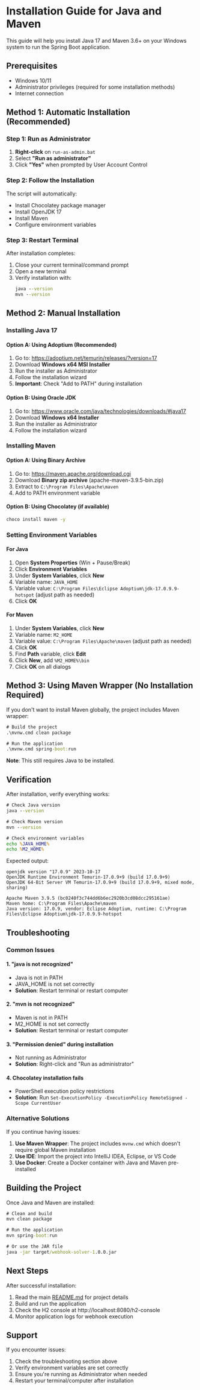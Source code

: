# Installation Guide for Java and Maven

This guide will help you install Java 17 and Maven 3.6+ on your Windows system to run the Spring Boot application.

## Prerequisites
- Windows 10/11
- Administrator privileges (required for some installation methods)
- Internet connection

## Method 1: Automatic Installation (Recommended)

### Step 1: Run as Administrator
1. **Right-click** on `run-as-admin.bat`
2. Select **"Run as administrator"**
3. Click **"Yes"** when prompted by User Account Control

### Step 2: Follow the Installation
The script will automatically:
- Install Chocolatey package manager
- Install OpenJDK 17
- Install Maven
- Configure environment variables

### Step 3: Restart Terminal
After installation completes:
1. Close your current terminal/command prompt
2. Open a new terminal
3. Verify installation with:
   ```cmd
   java --version
   mvn --version
   ```

## Method 2: Manual Installation

### Installing Java 17

#### Option A: Using Adoptium (Recommended)
1. Go to: https://adoptium.net/temurin/releases/?version=17
2. Download **Windows x64 MSI Installer**
3. Run the installer as Administrator
4. Follow the installation wizard
5. **Important**: Check "Add to PATH" during installation

#### Option B: Using Oracle JDK
1. Go to: https://www.oracle.com/java/technologies/downloads/#java17
2. Download **Windows x64 Installer**
3. Run the installer as Administrator
4. Follow the installation wizard

### Installing Maven

#### Option A: Using Binary Archive
1. Go to: https://maven.apache.org/download.cgi
2. Download **Binary zip archive** (apache-maven-3.9.5-bin.zip)
3. Extract to `C:\Program Files\Apache\maven`
4. Add to PATH environment variable

#### Option B: Using Chocolatey (if available)
```cmd
choco install maven -y
```

### Setting Environment Variables

#### For Java
1. Open **System Properties** (Win + Pause/Break)
2. Click **Environment Variables**
3. Under **System Variables**, click **New**
4. Variable name: `JAVA_HOME`
5. Variable value: `C:\Program Files\Eclipse Adoptium\jdk-17.0.9.9-hotspot` (adjust path as needed)
6. Click **OK**

#### For Maven
1. Under **System Variables**, click **New**
2. Variable name: `M2_HOME`
3. Variable value: `C:\Program Files\Apache\maven` (adjust path as needed)
4. Click **OK**
5. Find **Path** variable, click **Edit**
6. Click **New**, add `%M2_HOME%\bin`
7. Click **OK** on all dialogs

## Method 3: Using Maven Wrapper (No Installation Required)

If you don't want to install Maven globally, the project includes Maven wrapper:

```cmd
# Build the project
.\mvnw.cmd clean package

# Run the application
.\mvnw.cmd spring-boot:run
```

**Note**: This still requires Java to be installed.

## Verification

After installation, verify everything works:

```cmd
# Check Java version
java --version

# Check Maven version
mvn --version

# Check environment variables
echo %JAVA_HOME%
echo %M2_HOME%
```

Expected output:
```
openjdk version "17.0.9" 2023-10-17
OpenJDK Runtime Environment Temurin-17.0.9+9 (build 17.0.9+9)
OpenJDK 64-Bit Server VM Temurin-17.0.9+9 (build 17.0.9+9, mixed mode, sharing)

Apache Maven 3.9.5 (bc0240f3c744dd6b6ec2920b3cd08dcc295161ae)
Maven home: C:\Program Files\Apache\maven
Java version: 17.0.9, vendor: Eclipse Adoptium, runtime: C:\Program Files\Eclipse Adoptium\jdk-17.0.9.9-hotspot
```

## Troubleshooting

### Common Issues

#### 1. "java is not recognized"
- Java is not in PATH
- JAVA_HOME is not set correctly
- **Solution**: Restart terminal or restart computer

#### 2. "mvn is not recognized"
- Maven is not in PATH
- M2_HOME is not set correctly
- **Solution**: Restart terminal or restart computer

#### 3. "Permission denied" during installation
- Not running as Administrator
- **Solution**: Right-click and "Run as administrator"

#### 4. Chocolatey installation fails
- PowerShell execution policy restrictions
- **Solution**: Run `Set-ExecutionPolicy -ExecutionPolicy RemoteSigned -Scope CurrentUser`

### Alternative Solutions

If you continue having issues:

1. **Use Maven Wrapper**: The project includes `mvnw.cmd` which doesn't require global Maven installation
2. **Use IDE**: Import the project into IntelliJ IDEA, Eclipse, or VS Code
3. **Use Docker**: Create a Docker container with Java and Maven pre-installed

## Building the Project

Once Java and Maven are installed:

```cmd
# Clean and build
mvn clean package

# Run the application
mvn spring-boot:run

# Or use the JAR file
java -jar target/webhook-solver-1.0.0.jar
```

## Next Steps

After successful installation:
1. Read the main [README.md](README.md) for project details
2. Build and run the application
3. Check the H2 console at http://localhost:8080/h2-console
4. Monitor application logs for webhook execution

## Support

If you encounter issues:
1. Check the troubleshooting section above
2. Verify environment variables are set correctly
3. Ensure you're running as Administrator when needed
4. Restart your terminal/computer after installation

